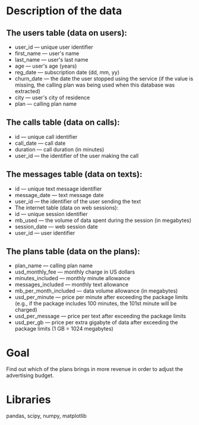 # Description of the data
## The users table (data on users):
* user_id — unique user identifier
* first_name — user's name
* last_name — user's last name
* age — user's age (years)
* reg_date — subscription date (dd, mm, yy)
* churn_date — the date the user stopped using the service (if the value is missing, the calling plan was being used when this database was extracted)
* city — user's city of residence
* plan — calling plan name

## The calls table (data on calls):
* id — unique call identifier
* call_date — call date
* duration — call duration (in minutes)
* user_id — the identifier of the user making the call

## The messages table (data on texts):
* id — unique text message identifier
* message_date — text message date
* user_id — the identifier of the user sending the text
* The internet table (data on web sessions):
* id — unique session identifier
* mb_used — the volume of data spent during the session (in megabytes)
* session_date — web session date
* user_id — user identifier
## The plans table (data on the plans):
* plan_name — calling plan name
* usd_monthly_fee — monthly charge in US dollars
* minutes_included — monthly minute allowance
* messages_included — monthly text allowance
* mb_per_month_included — data volume allowance (in megabytes)
* usd_per_minute — price per minute after exceeding the package limits (e.g., if the package includes 100 minutes, the 101st minute will be charged)
* usd_per_message — price per text after exceeding the package limits
* usd_per_gb — price per extra gigabyte of data after exceeding the package limits (1 GB = 1024 megabytes)

# Goal
Find out which of the plans brings in more revenue in order to adjust the advertising budget.

# Libraries
pandas, scipy, numpy, matplotlib
